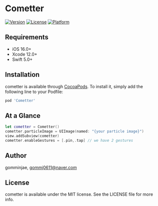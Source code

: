 # Cometter
[![Version](https://img.shields.io/cocoapods/v/YourLibraryName.svg?style=flat)](https://cocoapods.org/pods/Cometter)
[![License](https://img.shields.io/cocoapods/l/YourLibraryName.svg?style=flat)](https://cocoapods.org/pods/Cometter)
[![Platform](https://img.shields.io/cocoapods/p/YourLibraryName.svg?style=flat)](https://cocoapods.org/pods/Cometter)


## Requirements
- iOS 16.0+
- Xcode 12.0+
- Swift 5.0+

## Installation

cometter is available through [CocoaPods](https://cocoapods.org). To install
it, simply add the following line to your Podfile:

```ruby
pod 'Cometter'
```

## At a Glance 

```swift
let cometter = Cometter()
cometter.particleImage = UIImage(named: "{your particle image}")
view.addSubview(cometter)
cometter.enableGestures = [.pin,.tap] // we have 2 gestures
```


## Author

gomminjae, gommj0611@naver.com

## License

cometter is available under the MIT license. See the LICENSE file for more info.
